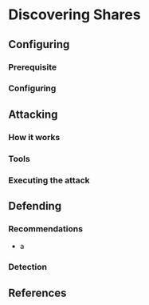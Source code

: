 # Discovering Shares

## Configuring

### Prerequisite&#x20;



### Configuring



## Attacking

### How it works



### Tools



### Executing the attack



## Defending

### Recommendations

* a

### Detection



## References

